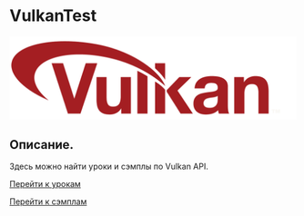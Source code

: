 # VulkanTest
![VulkanLogo](images/vulkan_logo.png "Логотип Vulkan API")

Описание.
------------
Здесь можно найти уроки и сэмплы по Vulkan API.

[Перейти к урокам][Tutorial]

[Перейти к сэмплам][Samples]

[Tutorial]: ./Tutorial/Readme.md "Перейти к урокам"
[Samples]: ./Samples/Readme.md "Перейти к сэмплам"
